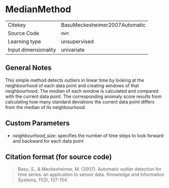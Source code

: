 # MedianMethod

|||
| :--- | :--- |
| Citekey | BasuMeckesheimer2007Automatic |
| Source Code | `own` |
| Learning type | unsupervised |
| Input dimensionality | univariate |

## General Notes

This simple method detects outliers in linear time by looking at the neighbourhood of each data point and creating windows of that neighbourhood.
The median of each window is calculated and compared with the current data point.
The corresponding anomaly score results from calculating how many standard deviations the current data point differs from the median of its neighbourhood.

## Custom Parameters

- _neighbourhood_size_: specifies the number of time steps to look forward and backward for each data point

## Citation format (for source code)

> Basu, S., & Meckesheimer, M. (2007). Automatic outlier detection for time series: an application to sensor data. Knowledge and Information Systems, 11(2), 137-154.
